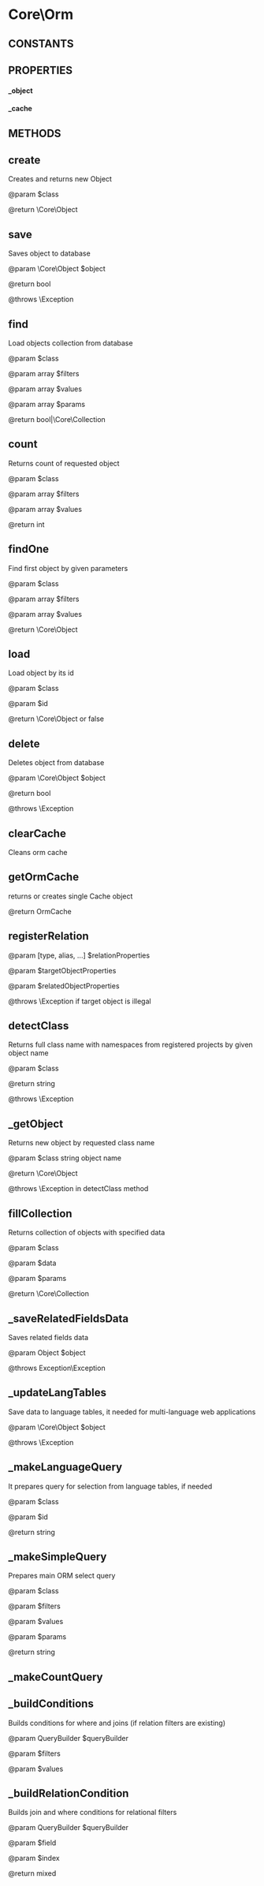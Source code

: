 # Core\Orm
## CONSTANTS

## PROPERTIES

#### _object
#### _cache
## METHODS

## create



	 
 Creates and returns new Object
	 
 @param $class
	 
 @return \Core\Object
	 
## save



	 
 Saves object to database
	 
 @param \Core\Object $object
	 
 @return bool
	 
 @throws \Exception
	 
## find



	 
 Load objects collection from database
	 
 @param $class
	 
 @param array $filters
	 
 @param array $values
	 
 @param array $params
	 
 @return bool|\Core\Collection
	 
## count



	 
 Returns count of requested object
	 
 @param $class
	 
 @param array $filters
	 
 @param array $values
	 
 @return int
	 
## findOne



	 
 Find first object by given parameters
	 
 @param $class
	 
 @param array $filters
	 
 @param array $values
	 
 @return \Core\Object
	 
## load



	 
 Load object by its id
	 
 @param $class
	 
 @param $id
	 
 @return \Core\Object or false
	 
## delete



	 
 Deletes object from database
	 
 @param \Core\Object $object
	 
 @return bool
	 
 @throws \Exception
	 
## clearCache



	 
 Cleans orm cache
	 
## getOrmCache



	 
 returns or creates single Cache object
	 
 @return OrmCache
	 
## registerRelation



	 
 @param [type, alias, ...] $relationProperties
	 
 @param $targetObjectProperties
	 
 @param $relatedObjectProperties
	 
 @throws \Exception if target object is illegal
	 
## detectClass



	 
 Returns full class name with namespaces from registered projects by given object name
	 
 @param $class
	 
 @return string
	 
 @throws \Exception
	 
## _getObject



	 
 Returns new object by requested class name
	 
 @param $class string object name
	 
 @return \Core\Object
	 
 @throws \Exception in detectClass method
	 
## fillCollection



	 
 Returns collection of objects with specified data
	 
 @param $class
	 
 @param $data
	 
 @param $params
	 
 @return \Core\Collection
	 
## _saveRelatedFieldsData



	 
 Saves related fields data
	 
 @param Object $object
	 
 @throws Exception\Exception
	 
## _updateLangTables



	 
 Save data to language tables, it needed for multi-language web applications
	 
 @param \Core\Object $object
	 
 @throws \Exception
	 
## _makeLanguageQuery



	 
 It prepares query for selection from language tables, if needed
	 
 @param $class
	 
 @param $id
	 
 @return string
	 
## _makeSimpleQuery



	 
 Prepares main ORM select query
	 
 @param $class
	 
 @param $filters
	 
 @param $values
	 
 @param $params
	 
 @return string
	 
## _makeCountQuery
## _buildConditions



	 
 Builds conditions for where and joins (if relation filters are existing)
	 
 @param QueryBuilder $queryBuilder
	 
 @param $filters
	 
 @param $values
	 
## _buildRelationCondition



	 
 Builds join and where conditions for relational filters
	 
 @param QueryBuilder $queryBuilder
	 
 @param $field
	 
 @param $index
	 
 @return mixed
	 
